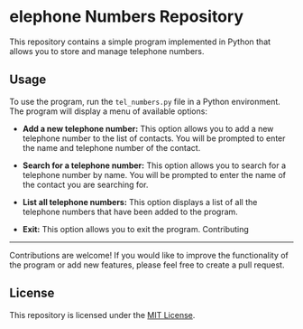 elephone Numbers Repository
===========================

This repository contains a simple program implemented in Python that allows you to store and manage telephone numbers.

Usage
-----

To use the program, run the `tel_numbers.py` file in a Python environment. The program will display a menu of available options:

-   **Add a new telephone number:** This option allows you to add a new telephone number to the list of contacts. You will be prompted to enter the name and telephone number of the contact.
-   **Search for a telephone number:** This option allows you to search for a telephone number by name. You will be prompted to enter the name of the contact you are searching for.

-   **List all telephone numbers:** This option displays a list of all the telephone numbers that have been added to the program.

-   **Exit:** This option allows you to exit the program.
Contributing
------------

Contributions are welcome! If you would like to improve the functionality of the program or add new features, please feel free to create a pull request.

License
-------

This repository is licensed under the [MIT License](https://opensource.org/licenses/MIT).
